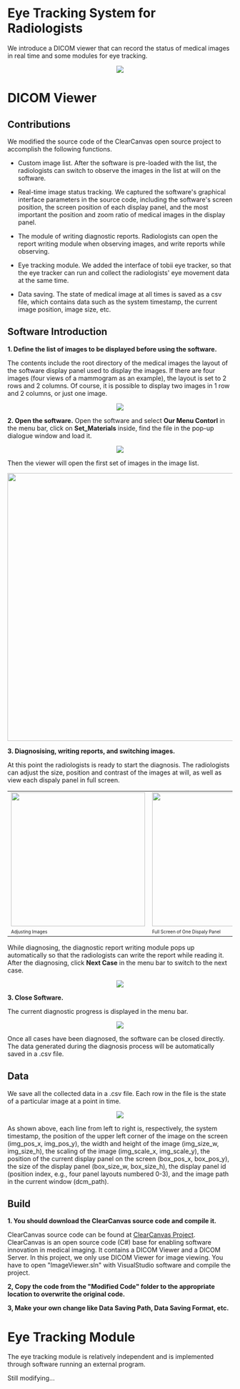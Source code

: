 # Eye Tracking System for Radiologists
We introduce a DICOM viewer that can record the status of medical images in real time and some modules for eye tracking.

<div align="center">
    <img src="/res/ovreall.png">
</div>

# DICOM Viewer

## Contributions
We modified the source code of the ClearCanvas open source project to accomplish the following functions.

- Custom image list. After the software is pre-loaded with the list, the radiologists can switch to observe the images in the list at will on the software.

- Real-time image status tracking. We captured the software's graphical interface parameters in the source code, including the software's screen position, the screen position of each display panel, and the most important the position and zoom ratio of medical images in the display panel.

- The module of writing diagnostic reports. Radiologists can open the report writing module when observing images, and write reports while observing.

- Eye tracking module. We added the interface of tobii eye tracker, so that the eye tracker can run and collect the radiologists' eye movement data at the same time.

- Data saving. The state of medical image at all times is saved as a csv file, which contains data such as the system timestamp, the current image position, image size, etc.


## Software Introduction

**1. Define the list of images to be displayed before using the software.**

The contents include the root directory of the medical images the layout of the software display panel used to display the images. If there are four images (four views of a mammogram as an example), the layout is set to 2 rows and 2 columns. Of course, it is possible to display two images in 1 row and 2 columns, or just one image.

<div align="center">
    <img src="/res/image_list.png">
</div>



**2. Open the software.** 
Open the software and select **Our Menu Contorl** in the menu bar, click on **Set_Materials** inside, find the file in the pop-up dialogue window and load it. 

<div align="center">
    <img src="/res/materials_menu.png">
</div>

Then the viewer will open the first set of images in the image list.

<div align="center">
    <img width="600px" src="/res/interface.png">
</div>



**3. Diagnosising, writing reports, and switching images.** 

At this point the radiologists is ready to start the diagnosis. The radiologists can adjust the size, position and contrast of the images at will, as well as view each dispaly panel in full screen.

<table style="width:100%; table-layout:fixed;">
  <tr>
    <td><img width="300px" src="/res/adjust.png"></td>
    <td><img width="300px" src="/res/full_screen.png"></td>
  </tr>
  <tr>
    <td><font size="1">Adjusting Images<font></td>
    <td><font size="1">Full Screen of One Dispaly Panel<font></td>
  </tr>
</table>


While diagnosing, the diagnostic report writing module pops up automatically so that the radiologists can write the report while reading it. After the diagnosing, click **Next Case** in the menu bar to switch to the next case.

<div align="center">
    <img src="/res/top_menu.png">
</div>


**3. Close Software.** 

The current diagnostic progress is displayed in the menu bar. 

<div align="center">
    <img src="/res/progress.png">
</div>


Once all cases have been diagnosed, the software can be closed directly. The data generated during the diagnosis process will be automatically saved in a .csv file.


## Data

We save all the collected data in a .csv file. Each row in the file is the state of a particular image at a point in time.

<div align="center">
    <img src="/res/data.png">
</div>

As shown above, each line from left to right is, respectively, the system timestamp, the position of the upper left corner of the image on the screen (img_pos_x, img_pos_y), the width and height of the image (img_size_w, img_size_h), the scaling of the image (img_scale_x, img_scale_y), the position of the current display panel on the screen (box_pos_x, box_pos_y), the size of the display panel (box_size_w, box_size_h), the display panel id (position index, e.g., four panel layouts numbered 0-3), and the image path in the current window (dcm_path).


## Build

**1. You should download the ClearCanvas source code and compile it.**

ClearCanvas source code can be found at [ClearCanvas Project](https://clearcanvas.github.io/).
ClearCanvas is an open source code (C#) base for enabling software innovation in medical imaging. It contains a DICOM Viewer and a DICOM Server. In this project, we only use DICOM Viewer for image viewing. You have to open "ImageViewer.sln" with VisualStudio software and compile the project.


**2, Copy the code from the "Modified Code" folder to the appropriate location to overwrite the original code.**


**3, Make your own change like Data Saving Path, Data Saving Format, etc.**



# Eye Tracking Module

The eye tracking module is relatively independent and is implemented through software running an external program.


Still modifying...

